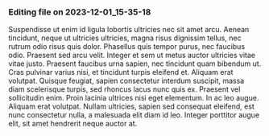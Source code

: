 

### Editing file on 2023-12-01_15-35-18

Suspendisse ut enim id ligula lobortis ultricies nec sit amet arcu. Aenean tincidunt, neque ut ultricies ultricies, magna risus dignissim tellus, nec rutrum odio risus quis dolor. Phasellus quis tempor purus, nec faucibus odio. Praesent sed arcu velit. Integer et sem ut metus auctor ultricies vitae vitae justo. Praesent faucibus urna sapien, nec tincidunt quam bibendum ut. Cras pulvinar varius nisi, et tincidunt turpis eleifend et. Aliquam erat volutpat. Quisque feugiat, sapien consectetur interdum suscipit, massa diam scelerisque turpis, sed rhoncus lacus nunc quis ex. Praesent vel sollicitudin enim. Proin lacinia ultrices nisi eget elementum. In ac leo augue. Aliquam erat volutpat. Nullam ultricies, sapien sed consequat eleifend, est nunc consectetur nulla, a malesuada elit diam id leo. Integer porttitor augue elit, sit amet hendrerit neque auctor at.


